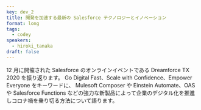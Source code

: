 ```yaml
---
key: dev_2
title: 開発を加速する最新の Salesforce テクノロジーとイノベーション
format: long
tags:
  - codey
speakers:
  - hiroki_tanaka
draft: false
---
```

12 月に開催された Salesforce のオンラインイベントである Dreamforce TX 2020 を振り返ります。
Go Digital Fast、Scale with Confidence、Empower Everyone をキーワードに、
Mulesoft Composer や Einstein Automate、OAS や Salesforce Functions などの強力な新製品によって企業のデジタル化を推進しコロナ禍を乗り切る方法について語ります。